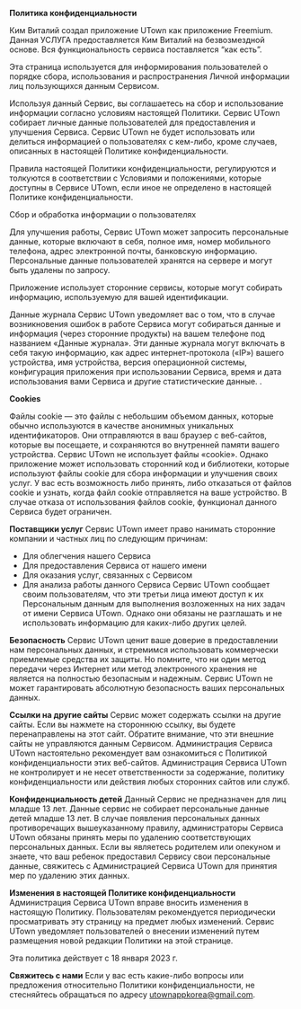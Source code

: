 **Политика конфиденциальности**

Ким Виталий создал приложение UTown как приложение Freemium. Данная УСЛУГА предоставляется Ким Виталий на безвозмездной основе. Вся функциональность сервиса поставляется “как есть”.

Эта страница используется для информирования пользователей о порядке сбора, использования и распространения Личной информации лиц пользующихся данным Сервисом.

Используя данный Сервис, вы соглашаетесь на сбор и использование информации согласно условиям настоящей Политики. Сервис UTown собирает личные данные пользователей для предоставления и улучшения Сервиса. Сервис UTown не будет использовать или делиться информацией о пользователях с кем-либо, кроме случаев, описанных в настоящей Политике конфиденциальности.

Правила настоящей Политики конфиденциальности, регулируются и толкуются в соответствии с Условиями и положениями, которые доступны в Сервисе UTown, если иное не определено в настоящей Политике конфиденциальности.

Сбор и обработка информации о пользователях

Для улучшения работы, Сервис UTown может запросить персональные данные, которые включают в себя, полное имя, номер мобильного телефона, адрес электронной почты, банковскую информацию. Персональные данные пользователей хранятся на сервере и могут быть удалены по запросу.

Приложение использует сторонние сервисы, которые могут собирать информацию, используемую для вашей идентификации.

Данные журнала
Сервис UTown уведомляет вас о том, что в случае возникновения ошибок в работе Сервиса могут собираться данные и информация (через сторонние продукты) на вашем телефоне под названием «Данные журнала». Эти данные журнала могут включать в себя такую информацию, как адрес интернет-протокола («IP») вашего устройства, имя устройства, версия операционной системы, конфигурация приложения при использовании Сервиса, время и дата использования вами Сервиса и другие статистические данные. .

**Cookies**

Файлы cookie — это файлы с небольшим объемом данных, которые обычно используются в качестве анонимных уникальных идентификаторов. Они отправляются в ваш браузер с веб-сайтов, которые вы посещаете, и сохраняются во внутренней памяти вашего устройства.
Сервис UTown не использует файлы «cookie». Однако приложение может использовать сторонний код и библиотеки, которые используют файлы cookie для сбора информации и улучшения своих услуг. У вас есть возможность либо принять, либо отказаться от файлов cookie и узнать, когда файл cookie отправляется на ваше устройство. В случае отказа от использования файлов cookie, функционал данного Сервиса будет ограничен.

**Поставщики услуг**
Сервис UTown имеет право нанимать сторонние компании и частных лиц по следующим причинам:
- Для облегчения нашего Сервиса
- Для предоставления Сервиса от нашего имени
- Для оказания услуг, связанных с Сервисом
- Для анализа работы данного Сервиса
Сервис UTown сообщает своим пользователям, что эти третьи лица имеют доступ к их Персональным данным для выполнения возложенных на них задач от имени Сервиса UTown. Однако они обязаны не разглашать и не использовать информацию для каких-либо других целей.

**Безопасность**
Сервис UTown ценит ваше доверие в предоставлении нам персональных данных, и стремимся использовать коммерчески приемлемые средства их защиты. Но помните, что ни один метод передачи через Интернет или метод электронного хранения не является на полностью безопасным и надежным. Сервис UTown не может гарантировать абсолютную безопасность ваших персональных данных.

**Ссылки на другие сайты**
Сервис может содержать ссылки на другие сайты. Если вы нажмете на стороннюю ссылку, вы будете перенаправлены на этот сайт. Обратите внимание, что эти внешние сайты не управляются данным Сервисом. Администрация Сервиса UTown настоятельно рекомендует вам ознакомиться с Политикой конфиденциальности этих веб-сайтов. Администрация Сервиса UTown не контролирует и не несет ответственности за содержание, политику конфиденциальности или действия любых сторонних сайтов или служб.

**Конфиденциальность детей**
Данный Сервис не предназначен для лиц младше 13 лет. Данные сервис не собирает персональные данные детей младше 13 лет. В случае появления персональных данных противоречащих вышеуказанному правилу, администраторы Сервиса UTown обязаны принять меры по удалению соответствующих персональных данных. Если вы являетесь родителем или опекуном и знаете, что ваш ребенок предоставил Сервису свои персональные данные, свяжитесь с Администрацией Сервиса UTown для принятия мер по удалению этих данных.

**Изменения в настоящей Политике конфиденциальности**
Администрация Сервиса UTown вправе вносить изменения в настоящую Политику. Пользователям рекомендуется периодически просматривать эту страницу на предмет любых изменений. Сервис UTown уведомляет пользователей о внесении изменений путем размещения новой редакции Политики на этой странице.

Эта политика действует с 18 января 2023 г.

**Свяжитесь с нами**
Если у вас есть какие-либо вопросы или предложения относительно Политики конфиденциальности, не стесняйтесь обращаться по адресу utownappkorea@gmail.com.
